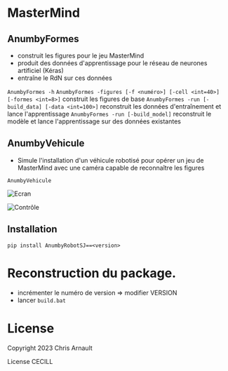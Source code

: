 # MasterMind

## AnumbyFormes

- construit les figures pour le jeu MasterMind
- produit des données d'apprentissage pour le réseau de neurones artificiel (Kéras)
- entraîne le RdN sur ces données

`AnumbyFormes -h`
`AnumbyFormes -figures [-f <numéro>] [-cell <int=40>] [-formes <int=8>]` construit les figures de base
`AnumbyFormes -run [-build_data] [-data <int=100>]` reconstruit les données d'entraînement et lance l'apprentissage
`AnumbyFormes -run [-build_model]` reconstruit le modèle et lance l'apprentissage sur des données existantes

## AnumbyVehicule

- Simule l'installation d'un véhicule robotisé pour opérer un jeu de MasterMind avec une caméra capable de reconnaître les figures

`AnumbyVehicule`

![Ecran](build/lib/AnumbyFormes/dataset/Rond/Ecran.png)

![Contrôle](build/lib/AnumbyFormes/dataset/Rond/Contrôle.png)

## Installation

``pip install AnumbyRobotSJ==<version>``

# Reconstruction du package.

- incrémenter le numéro de version => modifier VERSION
- lancer `build.bat`

# License

Copyright 2023 Chris Arnault

License CECILL
